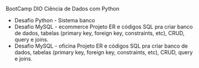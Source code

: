 BootCamp DIO Ciência de Dados com Python

- Desafio Python - Sistema banco
- Desafio MySQL - ecommerce
    Projeto ER e códigos SQL pra criar banco de dados, tabelas (primary key, foreign key, constraints, etc), CRUD, query e joins.
- Desafio MySQL - oficina
    Projeto ER e códigos SQL pra criar banco de dados, tabelas (primary key, foreign key, constraints, etc), CRUD, query e joins.
